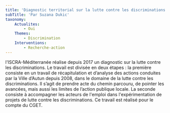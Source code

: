 ```yaml
---
title: 'Diagnostic territorial sur la lutte contre les discriminations à Autun'
subTitle: 'Par Suzana Dukic'
taxonomy:
    Actualites:
        - Oui
    Themes:
        - Discrimination
    Interventions:
        - Recherche-action
---
```


l'ISCRA-Méditerranée réalise depuis 2017 un diagnostic sur la lutte contre les discriminations. Le travail est divisée en deux étapes : la première consiste en un travail de récapitulation et d’analyse des actions conduites par la Ville d’Autun depuis 2008, dans le domaine de la lutte contre les discriminations. Il s’agit de prendre acte du chemin parcouru, de pointer les avancées, mais aussi les limites de l’action publique locale. La seconde consiste à accompagner les acteurs de l'emploi dans l'expérimentation de projets de lutte contre les discriminations.
Ce travail est réalisé pour le compte du CGET.


